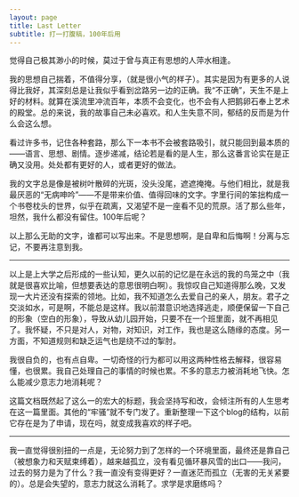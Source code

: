```yaml
---
layout: page
title: Last Letter
subtitle: 打一打腹稿，100年后用
---
```


觉得自己极其渺小的时候，莫过于曾与真正有思想的人萍水相逢。

我的思想自己揣着，不值得分享，（就是很小气的样子）。其实是因为有更多的人说得比我好，其深刻总是让我似乎看到岔路另一边的正确。我“不正确”，天生不是上好的材料。就算在溪流里冲流百年，本质不会变化，也不会有人把鹅卵石奉上艺术的殿堂。总的来说，我的故事自己未必喜欢。和人生失意不同，郁结的反而是为什么会这么想。

看过许多书，记住各种套路，那么下一本书不会被套路吸引，就只能回到最本质的——语言、思想、剧情。逐步递减，结论若是看的是人生，那么这番言论实在是正确又没用。处处都有更好的人，或者更好的做法。

我的文字总是像是被树叶散碎的光斑，没头没尾，遮遮掩掩。与他们相比，就是我最厌恶的“无病呻吟”——不是带来价值、值得回味的文字。字里行间的笨拙构成一个书卷枕头的世界，似乎在疏离，又渴望不是一座看不见的荒原。活了那么些年，坦然，我什么都没有留住。100年后呢？

以上那么无助的文字，谁都可以写出来。不是思想啊，是自卑和后悔啊！分离与忘记，不要再注意到我。

---
以上是上大学之后形成的一些认知，更久以前的记忆是在永远的我的鸟笼之中（我就是很喜欢比喻，但想要表达的意思很明白啊）。我惊叹自己知道得那么晚，又发现一大片还没有探索的领地。比如，我不知道怎么去爱自己的亲人，朋友。君子之交淡如水，可是啊，不能总是这样。我以前潜意识地选择逃走，顺便保留一下自己的形象（空白的形象），导致从幼儿园开始，只要不在一个班里面，就不再相见了。我怀疑，不只是对人，对物，对知识，对工作，我也是这么随缘的态度。另一方面，不知道规则和缺乏运气也是绕不过的掣肘。

我很自负的，也有点自卑。一切奇怪的行为都可以用这两种性格去解释，很容易懂，也很累。我自己处理自己的事情的时候也累。不多的意志力被消耗地飞快。怎么能减少意志力地消耗呢？

这篇文档既然起了这么一的宏大的标题，我会坚持写和改，会倾注所有的人生思考在这一篇里面。其他的“牢骚”就不专门发了。重新整理一下这个blog的结构，以前它存在是为了申请，现在吗，就变成我喜欢的样子吧。

--------
我一直觉得很别扭的一点是，无论努力到了怎样的一个环境里面，最终还是靠自己（被想象力和天赋束缚着），越来越孤立，没有看见循环暴风雪的出口——我问，过去的努力是为了什么？我一直没有变得更好？一直迷茫而孤立（无害的无关紧要的）。总是会失望的，意志力就这么消耗了。求学是求磨练吗？

